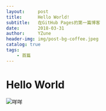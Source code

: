 ```yaml
---
layout:     post
title:      Hello World!
subtitle:   在GitHub Pages的第一篇博客
date:       2018-03-31
author:     YZune
header-img: img/post-bg-coffee.jpeg
catalog: true
tags:
    - 首篇
---
```

# Hello World

![咩咩](https://ws3.sinaimg.cn/large/006tNc79gy1fq4816v416j30e80e80u3.jpg)